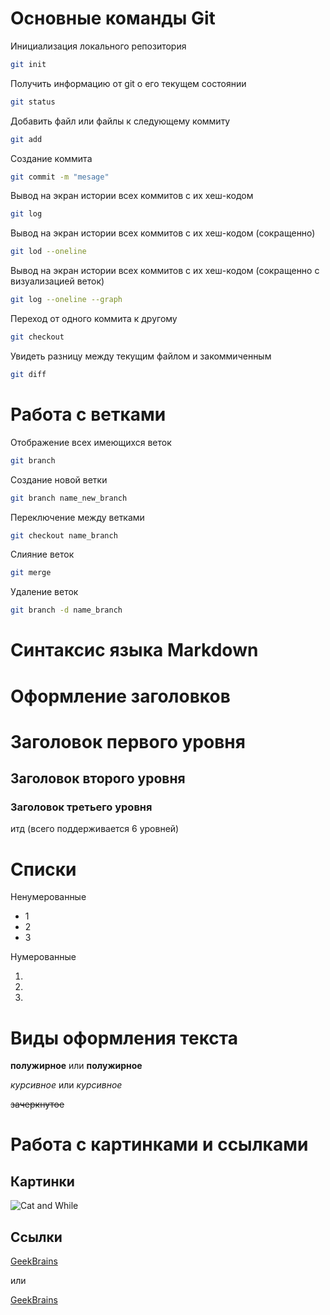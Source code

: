# Основные команды Git

Инициализация локального репозитория 

```sh
git init
```

Получить информацию от git о его текущем состоянии 

```sh 
git status
```
Добавить файл или файлы к следующему коммиту

```sh
git add 
```
Создание коммита

```sh
git commit -m "mesage"
```
Вывод на экран истории всех коммитов с их хеш-кодом

```sh
git log 
```
Вывод на экран истории всех коммитов с их хеш-кодом (сокращенно) 

```sh 
git lod --oneline 
```
Вывод на экран истории всех коммитов с их хеш-кодом (сокращенно с визуализацией веток)

```sh
git log --oneline --graph
```
Переход от одного коммита к другому 

```sh
git checkout
```
Увидеть разницу между текущим файлом и закоммиченным 

```sh
git diff 
```
# Работа с ветками 

Отображение всех имеющихся веток
```sh
git branch
```
Создание новой ветки 
```sh
git branch name_new_branch
```
Переключение между ветками 
```sh
git checkout name_branch
```
Слияние веток 
```sh
git merge 
```
Удаление веток 
```sh
git branch -d name_branch
```

# Синтаксис языка Markdown

# Оформление заголовков 

# Заголовок первого уровня 

## Заголовок второго уровня 

### Заголовок третьего уровня 

итд (всего поддерживается 6 уровней)


# Списки 

Ненумерованные 

* 1 
* 2
* 3

Нумерованные

1. 
2. 
3.

# Виды оформления текста 

**полужирное**  или  __полужирное__

*курсивное* или _курсивное_

~~зачеркнутое~~

# Работа с картинками и ссылками 

## Картинки

![Cat and While](<Cat and Whale-1.jpg>)

## Ссылки

[GeekBrains](https://gb.ru/)

или

[GeekBrains](https://gb.ru/ "Образовательный портал")